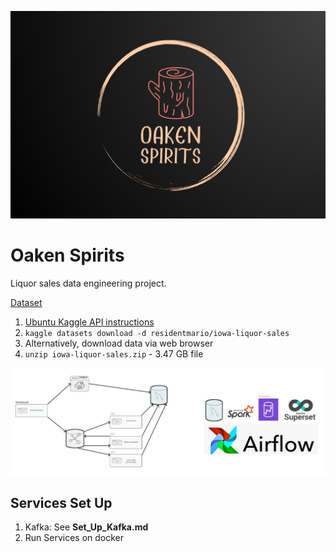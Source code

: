 ![Oaken Spirirts Logo](images/oaken-spirits-logo.png)
# Oaken Spirits
Liquor sales data engineering project.

[Dataset](https://www.kaggle.com/datasets/residentmario/iowa-liquor-sales)

1. [Ubuntu Kaggle API instructions](https://www.endtoend.ai/tutorial/how-to-download-kaggle-datasets-on-ubuntu/)
1. `kaggle datasets download -d residentmario/iowa-liquor-sales`
1. Alternatively, download data via web browser
1. `unzip iowa-liquor-sales.zip` - 3.47 GB file

![App Services Diagram](images/service-diagram.png)

## Services Set Up

1. Kafka: See **Set_Up_Kafka.md**
1. Run Services on docker
    